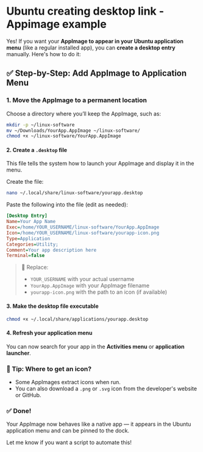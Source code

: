# Ubuntu creating desktop link - Appimage example

Yes! If you want your **AppImage to appear in your Ubuntu application menu** (like a regular installed app), you can **create a desktop entry** manually. Here's how to do it:

## ✅ Step-by-Step: Add AppImage to Application Menu

### 1. **Move the AppImage to a permanent location**

Choose a directory where you’ll keep the AppImage, such as:

```bash
mkdir -p ~/linux-software
mv ~/Downloads/YourApp.AppImage ~/linux-software/
chmod +x ~/linux-software/YourApp.AppImage
```

#### 2. **Create a `.desktop` file**

This file tells the system how to launch your AppImage and display it in the menu.

Create the file:

```bash
nano ~/.local/share/linux-software/yourapp.desktop
```

Paste the following into the file (edit as needed):

```ini
[Desktop Entry]
Name=Your App Name
Exec=/home/YOUR_USERNAME/linux-software/YourApp.AppImage
Icon=/home/YOUR_USERNAME/linux-software/yourapp-icon.png
Type=Application
Categories=Utility;
Comment=Your app description here
Terminal=false
```

> 🔁 Replace:
>
> - `YOUR_USERNAME` with your actual username
> - `YourApp.AppImage` with your AppImage filename
> - `yourapp-icon.png` with the path to an icon (if available)

#### 3. **Make the desktop file executable**

```bash
chmod +x ~/.local/share/applications/yourapp.desktop
```

#### 4. **Refresh your application menu**

You can now search for your app in the **Activities menu** or **application launcher**.

### 🧠 Tip: Where to get an icon?

- Some AppImages extract icons when run.
- You can also download a `.png` or `.svg` icon from the developer's website or GitHub.

### ✅ Done!

Your AppImage now behaves like a native app — it appears in the Ubuntu application menu and can be pinned to the dock.

Let me know if you want a script to automate this!
